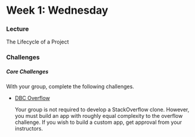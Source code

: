 # Week 1: Wednesday

### Lecture

The Lifecycle of a Project

### Challenges

##### Core Challenges

With your group, complete the following challenges.

- [DBC Overflow](../../../../overflow-challenge)

  Your group is not required to develop a StackOverflow clone.  However, you must build an app with roughly equal complexity to the overflow challenge.  If you wish to build a custom app, get approval from your instructors.
